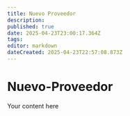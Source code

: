 ```yaml
---
title: Nuevo Proveedor
description: 
published: true
date: 2025-04-23T23:00:17.364Z
tags: 
editor: markdown
dateCreated: 2025-04-23T22:57:08.873Z
---
```


# Nuevo-Proveedor

Your content here